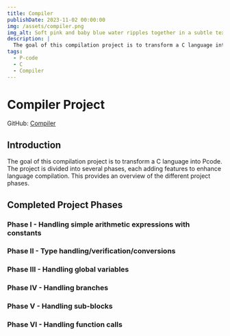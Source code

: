 ```yaml
---
title: Compiler
publishDate: 2023-11-02 00:00:00
img: /assets/compiler.png
img_alt: Soft pink and baby blue water ripples together in a subtle texture.
description: |
  The goal of this compilation project is to transform a C language into Pcode. The project is divided into several phases, each adding features to enhance language compilation. This provides an overview of the different project phases.
tags:
  - P-code
  - C
  - Compiler
---
```


# Compiler Project

GitHub: [Compiler](https://github.com/Bugz-gg/Compiler/)

## Introduction

The goal of this compilation project is to transform a C language into Pcode. The project is divided into several phases, each adding features to enhance language compilation. This provides an overview of the different project phases.

## Completed Project Phases

### Phase I - Handling simple arithmetic expressions with constants

### Phase II - Type handling/verification/conversions

### Phase III - Handling global variables

### Phase IV - Handling branches

### Phase V - Handling sub-blocks

### Phase VI - Handling function calls
